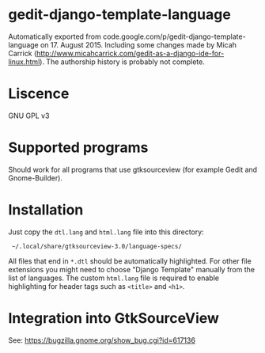 # gedit-django-template-language
Automatically exported from code.google.com/p/gedit-django-template-language on 17. August 2015. Including some changes made by Micah Carrick (http://www.micahcarrick.com/gedit-as-a-django-ide-for-linux.html). The authorship history is probably not complete.

# Liscence
GNU GPL v3

# Supported programs
Should work for all programs that use gtksourceview (for example Gedit and Gnome-Builder).

# Installation
Just copy the `dtl.lang` and `html.lang` file into this directory:

     ~/.local/share/gtksourceview-3.0/language-specs/

All files that end in `*.dtl` should be automatically highlighted. For other file extensions you might need to choose "Django Template" manually from the list of languages. The custom `html.lang` file is required to enable highlighting for header tags such as `<title>` and `<h1>`.

# Integration into GtkSourceView

See: https://bugzilla.gnome.org/show_bug.cgi?id=617136

